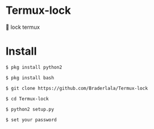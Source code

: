# Termux-lock
🔐 lock termux

# Install
```
$ pkg install python2

$ pkg install bash

$ git clone https://github.com/Braderlala/Termux-lock

$ cd Termux-lock

$ python2 setup.py

$ set your password
```
